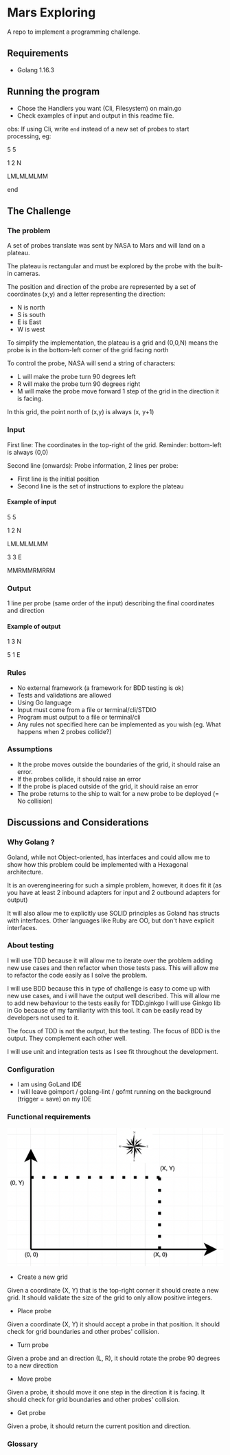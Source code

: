 # Mars Exploring
A repo to implement a programming challenge.

## Requirements

- Golang 1.16.3

## Running the program

- Chose the Handlers you want (Cli, Filesystem) on main.go
- Check examples of input and output in this readme file.

obs: If using Cli, write `end` instead of a new set of probes to start processing, eg:

5 5

1 2 N

LMLMLMLMM

end

## The Challenge

### The problem

A set of probes translate was sent by NASA to Mars and will land on a plateau. 

The plateau is rectangular and must be explored by the probe with the built-in cameras.

The position and direction of the probe are represented by a set of coordinates (x,y) and a letter representing the direction:
- N is north
- S is south
- E is East
- W is west

To simplify the implementation, the plateau is a grid and (0,0,N) means the probe is in the bottom-left corner of the grid facing north

To control the probe, NASA will send a string of characters:
- L will make the probe turn 90 degrees left
- R will make the probe turn 90 degrees right
- M will make the probe move forward 1 step of the grid in the direction it is facing.

In this grid, the point north of (x,y) is always (x, y+1)

### Input

First line: The coordinates in the top-right of the grid. Reminder: bottom-left is always (0,0)

Second line (onwards): Probe information, 2 lines per probe:
- First line is the initial position
- Second line is the set of instructions to explore the plateau

#### Example of input

5 5

1 2 N

LMLMLMLMM

3 3 E

MMRMMRMRRM

### Output

1 line per probe (same order of the input) describing the final coordinates and direction

#### Example of output

1 3 N

5 1 E

### Rules
- No external framework (a framework for BDD testing is ok)
- Tests and validations are allowed
- Using Go language
- Input must come from a file or terminal/cli/STDIO
- Program must output to a file or terminal/cli 
- Any rules not specified here can be implemented as you wish (eg. What happens when 2 probes collide?) 

### Assumptions

- It the probe moves outside the boundaries of the grid, it should raise an error.
- If the probes collide, it should raise an error
- If the probe is placed outside of the grid, it should raise an error
- The probe returns to the ship to wait for a new probe to be deployed (= No collision)

## Discussions and Considerations

### Why Golang ?

Goland, while not Object-oriented, has interfaces and could allow me to show how this problem could be implemented with a Hexagonal architecture. 

It is an overengineering for such a simple problem, however, it does fit it (as you have at least 2 inbound adapters for input and 2 outbound adapters for output)

It will also allow me to explicitly use SOLID principles as Goland has structs with interfaces. Other languages like Ruby are OO, but don't have explicit interfaces.

### About testing

I will use TDD because it will allow me to iterate over the problem adding new use cases and then refactor when those tests pass. 
This will allow me to refactor the code easily as I solve the problem.

I will use BDD because this in type of challenge is easy to come up with new use cases, and i will have the output well described. 
This will allow me to add new behaviour to the tests easily for TDD.ginkgo
I will use Ginkgo lib in Go because of my familiarity with this tool. It can be easily read by developers not used to it.

The focus of TDD is not the output, but the testing. The focus of BDD is the output. They complement each other well.

I will use unit and integration tests as I see fit throughout the development.

### Configuration

- I am using GoLand IDE
- I will leave goimport / golang-lint / gofmt running on the background (trigger = save) on my IDE

### Functional requirements

![Grid](./imgs/grid.png?raw=true "Grid")

- Create a new grid

Given a coordinate (X, Y) that is the top-right corner it should create a new grid. It should validate the size of the grid to only allow positive integers.

- Place probe

Given a coordinate (X, Y) it should accept a probe in that position. It should check for grid boundaries and other probes' collision.

- Turn probe

Given a probe and an direction (L, R), it should rotate the probe 90 degrees to a new direction

- Move probe

Given a probe, it should move it one step in the direction it is facing. It should check for grid boundaries and other probes' collision.

- Get probe

Given a probe, it should return the current position and direction.


### Glossary
